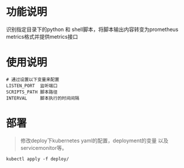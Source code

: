 # 功能说明
识别指定目录下的python 和 shell脚本，将脚本输出内容转变为prometheus metrics格式并提供metrics接口

# 使用说明
```shell
# 通过设置以下变量来配置
LISTEN_PORT  监听端口
SCRIPTS_PATH 脚本路径
INTERVAL     脚本执行的时间间隔
```

# 部署
> 修改deploy下kubernetes yaml的配置，deployment的变量 以及 servicemonitor等。
```
kubectl apply -f deploy/
```
